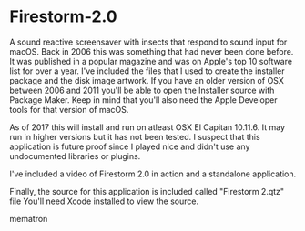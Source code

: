 # Firestorm-2.0
A sound reactive screensaver with insects that respond to sound input for macOS.  Back in 2006 this was something that had never been done before.  It was published in a popular magazine and was on Apple's top 10 software list for over a year. I've included the files that I used to create the installer package and the disk image artwork.  If you have an older version of OSX between 2006 and 2011 you'll be able to open the Installer source with Package Maker.  Keep in mind that you'll also need the Apple Developer tools for that version of macOS.

As of 2017 this will install and run on atleast OSX El Capitan 10.11.6.  It may run in higher versions but it has not been tested.  I suspect that this application is future proof since I played nice and didn't use any undocumented libraries or plugins.

I've included a video of Firestorm 2.0 in action and a standalone application.

Finally, the source for this application is included called "Firestorm 2.qtz" file  You'll need Xcode installed to view the source. 

mematron
